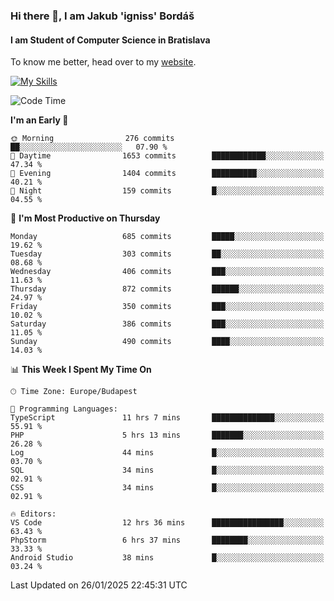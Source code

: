 ### Hi there 👋, I am Jakub 'igniss' Bordáš

#### I am Student of Computer Science in Bratislava
To know me better, head over to my [website](https://bordas.sk).

[![My Skills](https://skillicons.dev/icons?i=js,typescript,html,css,figma,svelte,vue,next,postgresql,nest,express,nodejs)](https://bordas.sk)


<!--START_SECTION:waka-->
![Code Time](http://img.shields.io/badge/Code%20Time-1%2C659%20hrs%203%20mins-blue)

**I'm an Early 🐤** 

```text
🌞 Morning                276 commits         ██░░░░░░░░░░░░░░░░░░░░░░░   07.90 % 
🌆 Daytime                1653 commits        ████████████░░░░░░░░░░░░░   47.34 % 
🌃 Evening                1404 commits        ██████████░░░░░░░░░░░░░░░   40.21 % 
🌙 Night                  159 commits         █░░░░░░░░░░░░░░░░░░░░░░░░   04.55 % 
```
📅 **I'm Most Productive on Thursday** 

```text
Monday                   685 commits         █████░░░░░░░░░░░░░░░░░░░░   19.62 % 
Tuesday                  303 commits         ██░░░░░░░░░░░░░░░░░░░░░░░   08.68 % 
Wednesday                406 commits         ███░░░░░░░░░░░░░░░░░░░░░░   11.63 % 
Thursday                 872 commits         ██████░░░░░░░░░░░░░░░░░░░   24.97 % 
Friday                   350 commits         ███░░░░░░░░░░░░░░░░░░░░░░   10.02 % 
Saturday                 386 commits         ███░░░░░░░░░░░░░░░░░░░░░░   11.05 % 
Sunday                   490 commits         ████░░░░░░░░░░░░░░░░░░░░░   14.03 % 
```


📊 **This Week I Spent My Time On** 

```text
🕑︎ Time Zone: Europe/Budapest

💬 Programming Languages: 
TypeScript               11 hrs 7 mins       ██████████████░░░░░░░░░░░   55.91 % 
PHP                      5 hrs 13 mins       ███████░░░░░░░░░░░░░░░░░░   26.28 % 
Log                      44 mins             █░░░░░░░░░░░░░░░░░░░░░░░░   03.70 % 
SQL                      34 mins             █░░░░░░░░░░░░░░░░░░░░░░░░   02.91 % 
CSS                      34 mins             █░░░░░░░░░░░░░░░░░░░░░░░░   02.91 % 

🔥 Editors: 
VS Code                  12 hrs 36 mins      ████████████████░░░░░░░░░   63.43 % 
PhpStorm                 6 hrs 37 mins       ████████░░░░░░░░░░░░░░░░░   33.33 % 
Android Studio           38 mins             █░░░░░░░░░░░░░░░░░░░░░░░░   03.24 % 
```


 Last Updated on 26/01/2025 22:45:31 UTC
<!--END_SECTION:waka-->
